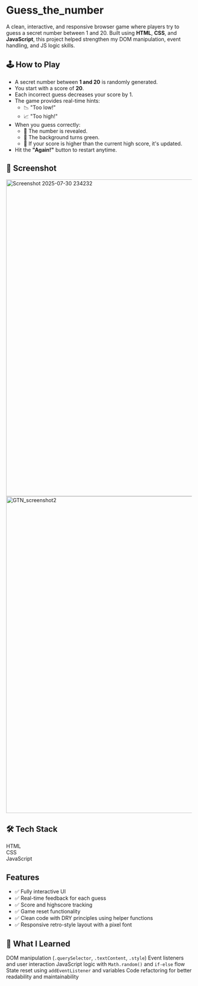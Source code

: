 # Guess_the_number

A clean, interactive, and responsive browser game where players try to guess a secret number between 1 and 20. Built using **HTML**, **CSS**, and **JavaScript**, this project helped strengthen my DOM manipulation, event handling, and JS logic skills.



## 🕹️ How to Play

- A secret number between **1 and 20** is randomly generated.
- You start with a score of **20**.
- Each incorrect guess decreases your score by 1.
- The game provides real-time hints:
  - 📉 "Too low!"
  - 📈 "Too high!"
- When you guess correctly:
  - 🎉 The number is revealed.
  - 🎨 The background turns green.
  - 🥇 If your score is higher than the current high score, it's updated.
- Hit the **"Again!"** button to restart anytime.

## 📸 Screenshot

<img width="1913" height="859" alt="Screenshot 2025-07-30 234232" src="https://github.com/user-attachments/assets/8c34ef98-0c0f-4791-8c86-32ea1f40a60c" />
<img width="1908" height="859" alt="GTN_screenshot2" src="https://github.com/user-attachments/assets/6c9ecb41-dc08-4aea-8bbc-1b2f97be42a5" />




## 🛠️ Tech Stack

 HTML      
 CSS        
 JavaScript 



##  Features

- ✅ Fully interactive UI
- ✅ Real-time feedback for each guess
- ✅ Score and highscore tracking
- ✅ Game reset functionality
- ✅ Clean code with DRY principles using helper functions
- ✅ Responsive retro-style layout with a pixel font



## 🧠 What I Learned

DOM manipulation (`.querySelector`, `.textContent`, `.style`)
Event listeners and user interaction
JavaScript logic with `Math.random()` and `if-else` flow
State reset using `addEventListener` and variables
Code refactoring for better readability and maintainability
